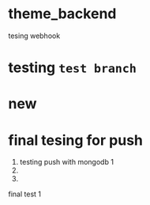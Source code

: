 # theme_backend

tesing webhook


# testing `test branch`
new
=======
# final tesing for push


1. testing push with mongodb 1
2.
3. 
final test
1
